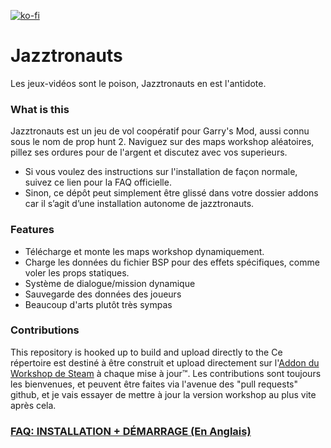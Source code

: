 [![ko-fi](https://www.ko-fi.com/img/donate_sm.png)](https://ko-fi.com/N4N6H7ZH)

# Jazztronauts
Les jeux-vidéos sont le poison, Jazztronauts en est l'antidote.


### What is this
Jazztronauts est un jeu de vol coopératif pour Garry's Mod, aussi connu sous le nom de prop hunt 2.
Naviguez sur des maps workshop aléatoires, pillez ses ordures pour de l'argent et discutez avec vos superieurs.

- Si vous voulez des instructions sur l'installation de façon normale, suivez ce lien pour la FAQ officielle.
- Sinon, ce dépôt peut simplement être glissé dans votre dossier addons car il s’agit d’une installation autonome de jazztronauts.

### Features
- Télécharge et monte les maps workshop dynamiquement.
- Charge les données du fichier BSP pour des effets spécifiques, comme voler les props statiques.
- Système de dialogue/mission dynamique
- Sauvegarde des données des joueurs
- Beaucoup d'arts plutôt très sympas

### Contributions
This repository is hooked up to build and upload directly to the
Ce répertoire est destiné à être construit et upload directement sur l'[Addon du Workshop de Steam](https://steamcommunity.com/sharedfiles/filedetails/?id=1452613192) à chaque mise à jour™. 
Les contributions sont toujours les bienvenues, et peuvent être faites via l'avenue des "pull requests" github, et je vais essayer de mettre à jour la version workshop au plus vite après cela.

### [FAQ: INSTALLATION + DÉMARRAGE (En Anglais)](https://github.com/Foohy/jazztronauts/wiki/FAQ)
